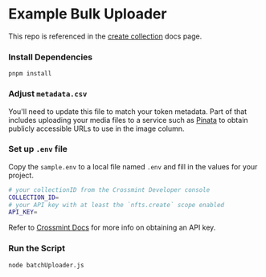 # Example Bulk Uploader 

This repo is referenced in the [create collection](https://docs.crossmint.com/nft-checkout/guides/create-collection) docs page. 

### Install Dependencies

```pnpm install```

### Adjust `metadata.csv`

You'll need to update this file to match your token metadata. Part of that includes uploading your media files to a service such as [Pinata](https://www.pinata.cloud/) to obtain publicly accessible URLs to use in the image column. 

### Set up `.env` file

Copy the `sample.env` to a local file named `.env` and fill in the values for your project. 

```bash
# your collectionID from the Crossmint Developer console
COLLECTION_ID=
# your API key with at least the `nfts.create` scope enabled
API_KEY=
```

Refer to [Crossmint Docs](https://docs.crossmint.com/introduction/platform/api-keys) for more info on obtaining an API key. 

### Run the Script

```node
node batchUploader.js
```